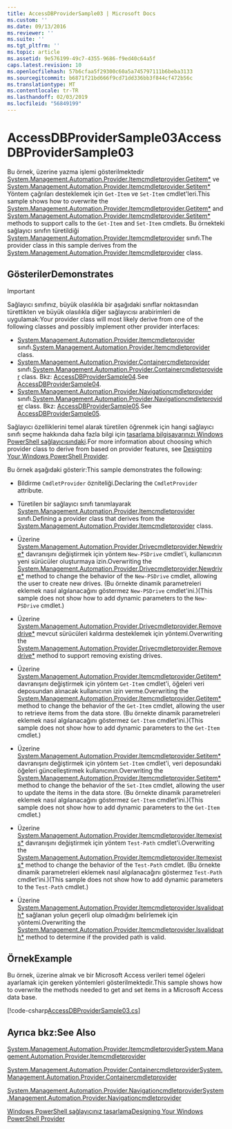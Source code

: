 ```yaml
---
title: AccessDBProviderSample03 | Microsoft Docs
ms.custom: ''
ms.date: 09/13/2016
ms.reviewer: ''
ms.suite: ''
ms.tgt_pltfrm: ''
ms.topic: article
ms.assetid: 9e576199-49c7-4355-9686-f9ed40c64a5f
caps.latest.revision: 10
ms.openlocfilehash: 57b6cfaa5f29300c60a5a745797111b6beba3133
ms.sourcegitcommit: b6871f21bd666f9cd71dd336bb3f844cf472b56c
ms.translationtype: MT
ms.contentlocale: tr-TR
ms.lasthandoff: 02/03/2019
ms.locfileid: "56849199"
---
```

# <a name="accessdbprovidersample03"></a><span data-ttu-id="a3830-102">AccessDBProviderSample03</span><span class="sxs-lookup"><span data-stu-id="a3830-102">AccessDBProviderSample03</span></span>

<span data-ttu-id="a3830-103">Bu örnek, üzerine yazma işlemi gösterilmektedir [System.Management.Automation.Provider.Itemcmdletprovider.Getitem\*](/dotnet/api/System.Management.Automation.Provider.ItemCmdletProvider.GetItem) ve [System.Management.Automation.Provider.Itemcmdletprovider.Setitem\*](/dotnet/api/System.Management.Automation.Provider.ItemCmdletProvider.SetItem) Yöntem çağrıları desteklemek için `Get-Item` ve `Set-Item` cmdlet'leri.</span><span class="sxs-lookup"><span data-stu-id="a3830-103">This sample shows how to overwrite the [System.Management.Automation.Provider.Itemcmdletprovider.Getitem\*](/dotnet/api/System.Management.Automation.Provider.ItemCmdletProvider.GetItem) and [System.Management.Automation.Provider.Itemcmdletprovider.Setitem\*](/dotnet/api/System.Management.Automation.Provider.ItemCmdletProvider.SetItem) methods to support calls to the `Get-Item` and `Set-Item` cmdlets.</span></span> <span data-ttu-id="a3830-104">Bu örnekteki sağlayıcı sınıfın türetildiği [System.Management.Automation.Provider.Itemcmdletprovider](/dotnet/api/System.Management.Automation.Provider.ItemCmdletProvider) sınıfı.</span><span class="sxs-lookup"><span data-stu-id="a3830-104">The provider class in this sample derives from the [System.Management.Automation.Provider.Itemcmdletprovider](/dotnet/api/System.Management.Automation.Provider.ItemCmdletProvider) class.</span></span>

## <a name="demonstrates"></a><span data-ttu-id="a3830-105">Gösteriler</span><span class="sxs-lookup"><span data-stu-id="a3830-105">Demonstrates</span></span>

> [!IMPORTANT]
> <span data-ttu-id="a3830-106">Sağlayıcı sınıfınız, büyük olasılıkla bir aşağıdaki sınıflar noktasından türettikten ve büyük olasılıkla diğer sağlayıcısı arabirimleri de uygulamak:</span><span class="sxs-lookup"><span data-stu-id="a3830-106">Your provider class will most likely derive from one of the following classes and possibly implement other provider interfaces:</span></span>
>
> -   <span data-ttu-id="a3830-107">[System.Management.Automation.Provider.Itemcmdletprovider](/dotnet/api/System.Management.Automation.Provider.ItemCmdletProvider) sınıfı.</span><span class="sxs-lookup"><span data-stu-id="a3830-107">[System.Management.Automation.Provider.Itemcmdletprovider](/dotnet/api/System.Management.Automation.Provider.ItemCmdletProvider) class.</span></span>
> -   <span data-ttu-id="a3830-108">[System.Management.Automation.Provider.Containercmdletprovider](/dotnet/api/System.Management.Automation.Provider.ContainerCmdletProvider) sınıfı.</span><span class="sxs-lookup"><span data-stu-id="a3830-108">[System.Management.Automation.Provider.Containercmdletprovider](/dotnet/api/System.Management.Automation.Provider.ContainerCmdletProvider) class.</span></span> <span data-ttu-id="a3830-109">Bkz: [AccessDBProviderSample04](./accessdbprovidersample04.md).</span><span class="sxs-lookup"><span data-stu-id="a3830-109">See [AccessDBProviderSample04](./accessdbprovidersample04.md).</span></span>
> -   <span data-ttu-id="a3830-110">[System.Management.Automation.Provider.Navigationcmdletprovider](/dotnet/api/System.Management.Automation.Provider.NavigationCmdletProvider) sınıfı.</span><span class="sxs-lookup"><span data-stu-id="a3830-110">[System.Management.Automation.Provider.Navigationcmdletprovider](/dotnet/api/System.Management.Automation.Provider.NavigationCmdletProvider) class.</span></span> <span data-ttu-id="a3830-111">Bkz: [AccessDBProviderSample05](./accessdbprovidersample05.md).</span><span class="sxs-lookup"><span data-stu-id="a3830-111">See [AccessDBProviderSample05](./accessdbprovidersample05.md).</span></span>
>
> <span data-ttu-id="a3830-112">Sağlayıcı özelliklerini temel alarak türetilen öğrenmek için hangi sağlayıcı sınıfı seçme hakkında daha fazla bilgi için [tasarlama bilgisayarınızı Windows PowerShell sağlayıcısındaki](./provider-types.md).</span><span class="sxs-lookup"><span data-stu-id="a3830-112">For more information about choosing which provider class to derive from based on provider features, see [Designing Your Windows PowerShell Provider](./provider-types.md).</span></span>

<span data-ttu-id="a3830-113">Bu örnek aşağıdaki gösterir:</span><span class="sxs-lookup"><span data-stu-id="a3830-113">This sample demonstrates the following:</span></span>

- <span data-ttu-id="a3830-114">Bildirme `CmdletProvider` özniteliği.</span><span class="sxs-lookup"><span data-stu-id="a3830-114">Declaring the `CmdletProvider` attribute.</span></span>

- <span data-ttu-id="a3830-115">Türetilen bir sağlayıcı sınıfı tanımlayarak [System.Management.Automation.Provider.Itemcmdletprovider](/dotnet/api/System.Management.Automation.Provider.ItemCmdletProvider) sınıfı.</span><span class="sxs-lookup"><span data-stu-id="a3830-115">Defining a provider class that derives from the [System.Management.Automation.Provider.Itemcmdletprovider](/dotnet/api/System.Management.Automation.Provider.ItemCmdletProvider) class.</span></span>

- <span data-ttu-id="a3830-116">Üzerine [System.Management.Automation.Provider.Drivecmdletprovider.Newdrive\*](/dotnet/api/System.Management.Automation.Provider.DriveCmdletProvider.NewDrive) davranışını değiştirmek için yöntem `New-PSDrive` cmdlet'i, kullanıcının yeni sürücüler oluşturmaya izin.</span><span class="sxs-lookup"><span data-stu-id="a3830-116">Overwriting the [System.Management.Automation.Provider.Drivecmdletprovider.Newdrive\*](/dotnet/api/System.Management.Automation.Provider.DriveCmdletProvider.NewDrive) method to change the behavior of the `New-PSDrive` cmdlet, allowing the user to create new drives.</span></span> <span data-ttu-id="a3830-117">(Bu örnekte dinamik parametreleri eklemek nasıl algılanacağını göstermez `New-PSDrive` cmdlet'ini.)</span><span class="sxs-lookup"><span data-stu-id="a3830-117">(This sample does not show how to add dynamic parameters to the `New-PSDrive` cmdlet.)</span></span>

- <span data-ttu-id="a3830-118">Üzerine [System.Management.Automation.Provider.Drivecmdletprovider.Removedrive\*](/dotnet/api/System.Management.Automation.Provider.DriveCmdletProvider.RemoveDrive) mevcut sürücüleri kaldırma desteklemek için yöntemi.</span><span class="sxs-lookup"><span data-stu-id="a3830-118">Overwriting the [System.Management.Automation.Provider.Drivecmdletprovider.Removedrive\*](/dotnet/api/System.Management.Automation.Provider.DriveCmdletProvider.RemoveDrive) method to support removing existing drives.</span></span>

- <span data-ttu-id="a3830-119">Üzerine [System.Management.Automation.Provider.Itemcmdletprovider.Getitem\*](/dotnet/api/System.Management.Automation.Provider.ItemCmdletProvider.GetItem) davranışını değiştirmek için yöntem `Get-Item` cmdlet'i, öğeleri veri deposundan alınacak kullanıcının izin verme.</span><span class="sxs-lookup"><span data-stu-id="a3830-119">Overwriting the [System.Management.Automation.Provider.Itemcmdletprovider.Getitem\*](/dotnet/api/System.Management.Automation.Provider.ItemCmdletProvider.GetItem) method to change the behavior of the `Get-Item` cmdlet, allowing the user to retrieve items from the data store.</span></span> <span data-ttu-id="a3830-120">(Bu örnekte dinamik parametreleri eklemek nasıl algılanacağını göstermez `Get-Item` cmdlet'ini.)</span><span class="sxs-lookup"><span data-stu-id="a3830-120">(This sample does not show how to add dynamic parameters to the `Get-Item` cmdlet.)</span></span>

- <span data-ttu-id="a3830-121">Üzerine [System.Management.Automation.Provider.Itemcmdletprovider.Setitem\*](/dotnet/api/System.Management.Automation.Provider.ItemCmdletProvider.SetItem) davranışını değiştirmek için yöntem `Set-Item` cmdlet'i, veri deposundaki öğeleri güncelleştirmek kullanıcının.</span><span class="sxs-lookup"><span data-stu-id="a3830-121">Overwriting the [System.Management.Automation.Provider.Itemcmdletprovider.Setitem\*](/dotnet/api/System.Management.Automation.Provider.ItemCmdletProvider.SetItem) method to change the behavior of the `Set-Item` cmdlet, allowing the user to update the items in the data store.</span></span> <span data-ttu-id="a3830-122">(Bu örnekte dinamik parametreleri eklemek nasıl algılanacağını göstermez `Get-Item` cmdlet'ini.)</span><span class="sxs-lookup"><span data-stu-id="a3830-122">(This sample does not show how to add dynamic parameters to the `Get-Item` cmdlet.)</span></span>

- <span data-ttu-id="a3830-123">Üzerine [System.Management.Automation.Provider.Itemcmdletprovider.Itemexists\*](/dotnet/api/System.Management.Automation.Provider.ItemCmdletProvider.ItemExists) davranışını değiştirmek için yöntem `Test-Path` cmdlet'i.</span><span class="sxs-lookup"><span data-stu-id="a3830-123">Overwriting the [System.Management.Automation.Provider.Itemcmdletprovider.Itemexists\*](/dotnet/api/System.Management.Automation.Provider.ItemCmdletProvider.ItemExists) method to change the behavior of the `Test-Path` cmdlet.</span></span> <span data-ttu-id="a3830-124">(Bu örnekte dinamik parametreleri eklemek nasıl algılanacağını göstermez `Test-Path` cmdlet'ini.)</span><span class="sxs-lookup"><span data-stu-id="a3830-124">(This sample does not show how to add dynamic parameters to the `Test-Path` cmdlet.)</span></span>

- <span data-ttu-id="a3830-125">Üzerine [System.Management.Automation.Provider.Itemcmdletprovider.Isvalidpath\*](/dotnet/api/System.Management.Automation.Provider.ItemCmdletProvider.IsValidPath) sağlanan yolun geçerli olup olmadığını belirlemek için yöntemi.</span><span class="sxs-lookup"><span data-stu-id="a3830-125">Overwriting the [System.Management.Automation.Provider.Itemcmdletprovider.Isvalidpath\*](/dotnet/api/System.Management.Automation.Provider.ItemCmdletProvider.IsValidPath) method to determine if the provided path is valid.</span></span>

## <a name="example"></a><span data-ttu-id="a3830-126">Örnek</span><span class="sxs-lookup"><span data-stu-id="a3830-126">Example</span></span>

<span data-ttu-id="a3830-127">Bu örnek, üzerine almak ve bir Microsoft Access verileri temel öğeleri ayarlamak için gereken yöntemleri gösterilmektedir.</span><span class="sxs-lookup"><span data-stu-id="a3830-127">This sample shows how to overwrite the methods needed to get and set items in a Microsoft Access data base.</span></span>

[!code-csharp[AccessDBProviderSample03.cs](../../powershell-sdk-samples/SDK-2.0/csharp/AccessDBProviderSample06/AccessDBProviderSample06.cs#L11-L976 "AccessDBProviderSample03.cs")]

## <a name="see-also"></a><span data-ttu-id="a3830-128">Ayrıca bkz:</span><span class="sxs-lookup"><span data-stu-id="a3830-128">See Also</span></span>

[<span data-ttu-id="a3830-129">System.Management.Automation.Provider.Itemcmdletprovider</span><span class="sxs-lookup"><span data-stu-id="a3830-129">System.Management.Automation.Provider.Itemcmdletprovider</span></span>](/dotnet/api/System.Management.Automation.Provider.ItemCmdletProvider)

[<span data-ttu-id="a3830-130">System.Management.Automation.Provider.Containercmdletprovider</span><span class="sxs-lookup"><span data-stu-id="a3830-130">System.Management.Automation.Provider.Containercmdletprovider</span></span>](/dotnet/api/System.Management.Automation.Provider.ContainerCmdletProvider)

[<span data-ttu-id="a3830-131">System.Management.Automation.Provider.Navigationcmdletprovider</span><span class="sxs-lookup"><span data-stu-id="a3830-131">System.Management.Automation.Provider.Navigationcmdletprovider</span></span>](/dotnet/api/System.Management.Automation.Provider.NavigationCmdletProvider)

[<span data-ttu-id="a3830-132">Windows PowerShell sağlayıcınız tasarlama</span><span class="sxs-lookup"><span data-stu-id="a3830-132">Designing Your Windows PowerShell Provider</span></span>](./provider-types.md)